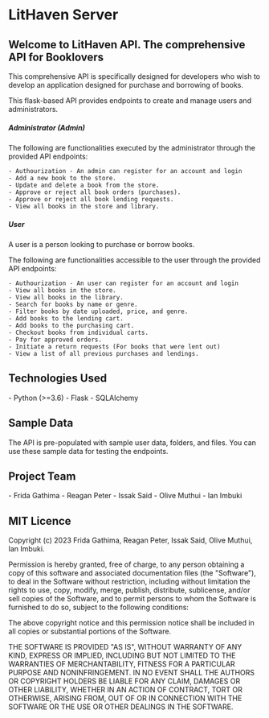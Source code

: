<h1>LitHaven Server</h1>

<h2>Welcome to LitHaven API. The comprehensive API for Booklovers</h2>

<p>This comprehensive API is specifically designed for developers who wish to develop an application designed for purchase and borrowing of books.</p>

<p>This flask-based API provides endpoints to create and manage users and administrators.</p>

<h5>Administrator (Admin) </h5>

<p>The following are functionalities executed by the administrator through the provided API endpoints:

    - Authourization - An admin can register for an account and login
    - Add a new book to the store.
    - Update and delete a book from the store.
    - Approve or reject all book orders (purchases).
    - Approve or reject all book lending requests.
    - View all books in the store and library.
 </p>

 <h5>User </h5>

<p>A user is a person looking to purchase or borrow books.</p>

<p>The following are functionalities accessible to the user through the provided API endpoints:

    - Authourization - An user can register for an account and login
    - View all books in the store.
    - View all books in the library.
    - Search for books by name or genre.
    - Filter books by date uploaded, price, and genre.
    - Add books to the lending cart.
    - Add books to the purchasing cart.
    - Checkout books from individual carts.
    - Pay for approved orders.
    - Initiate a return requests (For books that were lent out)
    - View a list of all previous purchases and lendings.
</p>

<h2>Technologies Used</h2>

<p>
    - Python (>=3.6)
    - Flask
    - SQLAlchemy
</p>

<h2>Sample Data</h2>

<p>The API is pre-populated with sample user data, folders, and files. You can use these sample data for testing the endpoints.</p>

<h2>Project Team</h2>

<p>
    - Frida Gathima
    - Reagan Peter
    - Issak Said
    - Olive Muthui
    - Ian Imbuki
</p>

<h2>MIT Licence</h2>

<p>
Copyright (c) 2023 Frida Gathima, Reagan Peter, Issak Said, Olive Muthui, Ian Imbuki.

Permission is hereby granted, free of charge, to any person obtaining a copy
of this software and associated documentation files (the "Software"), to deal
in the Software without restriction, including without limitation the rights
to use, copy, modify, merge, publish, distribute, sublicense, and/or sell
copies of the Software, and to permit persons to whom the Software is
furnished to do so, subject to the following conditions:

The above copyright notice and this permission notice shall be included in all
copies or substantial portions of the Software.

THE SOFTWARE IS PROVIDED "AS IS", WITHOUT WARRANTY OF ANY KIND, EXPRESS OR
IMPLIED, INCLUDING BUT NOT LIMITED TO THE WARRANTIES OF MERCHANTABILITY,
FITNESS FOR A PARTICULAR PURPOSE AND NONINFRINGEMENT. IN NO EVENT SHALL THE
AUTHORS OR COPYRIGHT HOLDERS BE LIABLE FOR ANY CLAIM, DAMAGES OR OTHER
LIABILITY, WHETHER IN AN ACTION OF CONTRACT, TORT OR OTHERWISE, ARISING FROM,
OUT OF OR IN CONNECTION WITH THE SOFTWARE OR THE USE OR OTHER DEALINGS IN THE
SOFTWARE.
</p>


